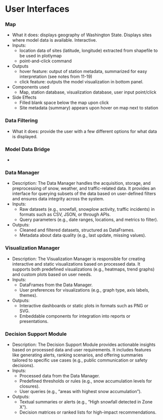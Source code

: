 # User Interfaces
### Map
- What it does: displays geography of Washington State. Displays sites where model data is available. Interactive.
- Inputs:
	- location data of sites (latitude, longitude) extracted from shapefile to be used in plotlymap 
	- point-and-click command
- Outputs
	- hover feature: output of station metadata, summarized for easy interpretation (see notes from 11-19)
	- click feature: outputs the model visualization in bottom panel.
- Components used
	- Map, station database, visualization database, user input point/click
- Side Effects
	- Filled blank space below the map upon click
	- Site metadata (summary) appears upon hover on map next to station

### Data Filtering
- What it does: provide the user with a few different options for what data is displayed.

### Model Data Bridge
- 

### Data Manager

- Description:
The Data Manager handles the acquisition, storage, and preprocessing of snow, weather, and traffic-related data. It provides an interface for querying subsets of the data based on user-defined filters and ensures data integrity across the system.
- Inputs:
	- Raw datasets (e.g., snowfall, snowplow activity, traffic incidents) in formats such as CSV, JSON, or through APIs.
	- Query parameters (e.g., date ranges, locations, and metrics to filter).
- Outputs:
	- Cleaned and filtered datasets, structured as DataFrames.
	- Metadata about data quality (e.g., last update, missing values).
### Visualization Manager

- Description:
The Visualization Manager is responsible for creating interactive and static visualizations based on processed data. It supports both predefined visualizations (e.g., heatmaps, trend graphs) and custom plots based on user needs.
- Inputs:
	- DataFrames from the Data Manager.
	- User preferences for visualizations (e.g., graph type, axis labels, themes).
- Outputs:
	- Interactive dashboards or static plots in formats such as PNG or SVG.
	- Embeddable components for integration into reports or presentations.
### Decision Support Module

- Description:
The Decision Support Module provides actionable insights based on processed data and user requirements. It includes features like generating alerts, ranking scenarios, and offering summaries tailored to specific use cases (e.g., public communication or safety decisions).
- Inputs:
	- Processed data from the Data Manager.
	- Predefined thresholds or rules (e.g., snow accumulation levels for closures).
	- User queries (e.g., “areas with highest snow accumulation”).
- Outputs:
	- Textual summaries or alerts (e.g., “High snowfall detected in Zone X”).
	- Decision matrices or ranked lists for high-impact recommendations.
